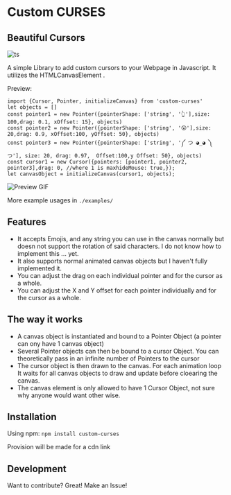 # Custom CURSES
## Beautiful Cursors

![ts](https://badgen.net/badge/Built%20With/TypeScript/blue)

A simple Library to add custom cursors to your Webpage in Javascript.
It utilizes the HTMLCanvasElement .



Preview:
```
import {Cursor, Pointer, initializeCanvas} from 'custom-curses'
let objects = []
const pointer1 = new Pointer({pointerShape: ['string', '👆'],size: 100,drag: 0.1, xOffset: 15}, objects)
const pointer2 = new Pointer({pointerShape: ['string', '😲'],size: 20,drag: 0.9, xOffset:100, yOffset: 50}, objects)
const pointer3 = new Pointer({pointerShape: ['string', '༼ つ ◕_◕ ༽つ'], size: 20, drag: 0.97,  Offset:100,y Offset: 50}, objects)
const cursor1 = new Cursor({pointers: [pointer1, pointer2, pointer3],drag: 0, //where 1 is maxhideMouse: true,});
let canvasObject = initializeCanvas(cursor1, objects);
```
![Preview GIF](https://user-images.githubusercontent.com/34871260/186636536-4dff68f9-8b2d-45f2-aeee-0040b52530e1.gif)

More example usages in `./examples/`


## Features

- It accepts Emojis, and any string you can use in the canvas normally but doesn not support the rotation of said characters. I do not know how to implement this ... yet.
- It also supports normal animated canvas objects but I haven't fully implemented it.
- You can adjust the drag on each individual pointer and for the cursor as a whole.
- You can adjust the X and Y offset for each pointer individually and for the cursor as a whole.

## The way it works 
 - A canvas object is instantiated and bound to a Pointer Object (a pointer can ony have 1 canvas object)
 - Several Pointer objects can then be bound to a cursor Object. You can theoretically pass in an infinite number of Pointers to the cursor
 - The cursor object is then drawn to the canvas. For each animation loop It waits for all canvas objects to draw and update before cloearing the canvas.
 - The canvas element is only allowed to have 1 Cursor Object, not sure why anyone would want other wise.


## Installation
Using npm:
`npm install custom-curses`

Provision will be made for a cdn link


## Development
Want to contribute? Great! Make an Issue!
